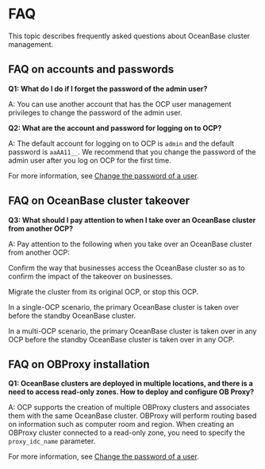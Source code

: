 # FAQ

This topic describes frequently asked questions about OceanBase cluster management.

## FAQ on accounts and passwords

**Q1: What do I do if I forget the password of the admin user?**

A: You can use another account that has the OCP user management privileges to change the password of the admin user.

**Q2: What are the account and password for logging on to OCP?**

A: The default account for logging on to OCP is `admin` and the default password is `aaAA11__`. We recommend that you change the password of the admin user after you log on OCP for the first time.

For more information, see [Change the password of a user](10.using-system-management/9.change-user-password.md).

## FAQ on OceanBase cluster takeover

**Q3: What should I pay attention to when I take over an OceanBase cluster from another OCP?**

A: Pay attention to the following when you take over an OceanBase cluster from another OCP:

Confirm the way that businesses access the OceanBase cluster so as to confirm the impact of the takeover on businesses.

Migrate the cluster from its original OCP, or stop this OCP.

In a single-OCP scenario, the primary OceanBase cluster is taken over before the standby OceanBase cluster.

In a multi-OCP scenario, the primary OceanBase cluster is taken over in any OCP before the standby OceanBase cluster is taken over in any OCP.

## FAQ on OBProxy installation

**Q1: OceanBase clusters are deployed in multiple locations, and there is a need to access read-only zones. How to deploy and configure OB Proxy?**

A: OCP supports the creation of multiple OBProxy clusters and associates them with the same OceanBase cluster. OBProxy will perform routing based on information such as computer room and region. When creating an OBProxy cluster connected to a read-only zone, you need to specify the `proxy_idc_name` parameter.

For more information, see [Change the password of a user](10.using-system-management/9.change-user-password.md).
